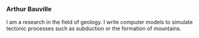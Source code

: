 ### Arthur Bauville

I am a research in the field of geology. I write computer models to simulate tectonic processes such as subduction or the formation of mountains.



<!--[![Abauville's github stats](https://github-readme-stats.vercel.app/api?username=abauville)](https://github.com/anuraghazra/github-readme-stats)
<!--
**abauville/abauville** is a ✨ _special_ ✨ repository because its `README.md` (this file) appears on your GitHub profile.

Here are some ideas to get you started:

- 🔭 I’m currently working on ...
- 🌱 I’m currently learning ...
- 👯 I’m looking to collaborate on ...
- 🤔 I’m looking for help with ...
- 💬 Ask me about ...
- 📫 How to reach me: ...
- 😄 Pronouns: ...
- ⚡ Fun fact: ...
-->
